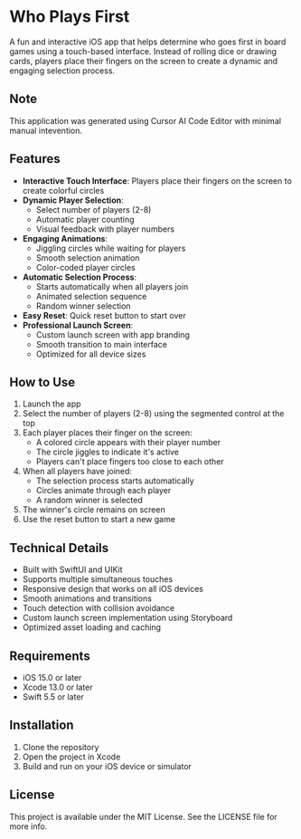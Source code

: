 # Who Plays First

A fun and interactive iOS app that helps determine who goes first in board games using a touch-based interface. Instead of rolling dice or drawing cards, players place their fingers on the screen to create a dynamic and engaging selection process.

## Note

This application was generated using Cursor AI Code Editor with minimal manual intevention.

## Features

- **Interactive Touch Interface**: Players place their fingers on the screen to create colorful circles
- **Dynamic Player Selection**: 
  - Select number of players (2-8)
  - Automatic player counting
  - Visual feedback with player numbers
- **Engaging Animations**:
  - Jiggling circles while waiting for players
  - Smooth selection animation
  - Color-coded player circles
- **Automatic Selection Process**:
  - Starts automatically when all players join
  - Animated selection sequence
  - Random winner selection
- **Easy Reset**: Quick reset button to start over
- **Professional Launch Screen**:
  - Custom launch screen with app branding
  - Smooth transition to main interface
  - Optimized for all device sizes

## How to Use

1. Launch the app
2. Select the number of players (2-8) using the segmented control at the top
3. Each player places their finger on the screen:
   - A colored circle appears with their player number
   - The circle jiggles to indicate it's active
   - Players can't place fingers too close to each other
4. When all players have joined:
   - The selection process starts automatically
   - Circles animate through each player
   - A random winner is selected
5. The winner's circle remains on screen
6. Use the reset button to start a new game

## Technical Details

- Built with SwiftUI and UIKit
- Supports multiple simultaneous touches
- Responsive design that works on all iOS devices
- Smooth animations and transitions
- Touch detection with collision avoidance
- Custom launch screen implementation using Storyboard
- Optimized asset loading and caching

## Requirements

- iOS 15.0 or later
- Xcode 13.0 or later
- Swift 5.5 or later

## Installation

1. Clone the repository
2. Open the project in Xcode
3. Build and run on your iOS device or simulator

## License

This project is available under the MIT License. See the LICENSE file for more info. 